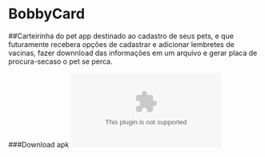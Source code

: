 # BobbyCard
##Carteirinha do pet
app destinado ao cadastro de seus pets, e que futuramente recebera opções de cadastrar e adicionar lembretes de vacinas, fazer downnload das informações em um arquivo e gerar placa de procura-secaso o pet se perca.

###Download apk
![apk Bobby's Card](https://github.com/CarlosHMoraesLenz/BobbyCard/raw/master/app/release/app-release.apk)
